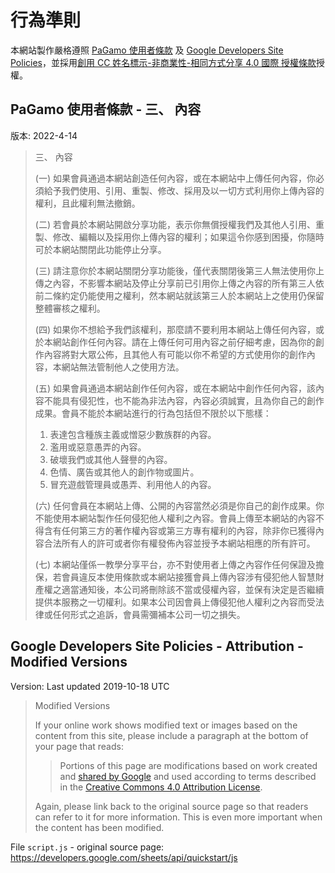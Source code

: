 [url-PaGamo-terms_of_use]: https://www.pagamo.org/application/terms_of_use
[url-gd-policies]: https://developers.google.com/readme/policies
[url-cc-by-nc-sa]: http://creativecommons.org/licenses/by-nc-sa/4.0/legalcode.zh-Hant
[url-cc-by]: https://creativecommons.org/licenses/by/4.0

# 行為準則

本網站製作嚴格遵照 [PaGamo 使用者條款][url-PaGamo-terms_of_use] 及 [Google Developers Site Policies][url-gd-policies]，並採用[創用 CC 姓名標示-非商業性-相同方式分享 4.0 國際 授權條款][url-cc-by-nc-sa]授權。

## PaGamo 使用者條款 - 三、 內容

版本: 2022-4-14

> 三、 內容
>
> (一) 如果會員通過本網站創造任何內容，或在本網站中上傳任何內容，你必須給予我們使用、引用、重製、修改、採用及以一切方式利用你上傳內容的權利，且此權利無法撤銷。
>
> (二) 若會員於本網站開啟分享功能，表示你無償授權我們及其他人引用、重製、修改、編輯以及採用你上傳內容的權利；如果這令你感到困擾，你隨時可於本網站關閉此功能停止分享。
>
> (三) 請注意你於本網站關閉分享功能後，僅代表關閉後第三人無法使用你上傳之內容，不影響本網站及停止分享前已引用你上傳之內容的所有第三人依前二條約定仍能使用之權利，然本網站就該第三人於本網站上之使用仍保留整體審核之權利。
>
> (四) 如果你不想給予我們該權利，那麼請不要利用本網站上傳任何內容，或於本網站創作任何內容。請在上傳任何可用內容之前仔細考慮，因為你的創作內容將對大眾公佈，且其他人有可能以你不希望的方式使用你的創作內容，本網站無法管制他人之使用方法。
>
> (五) 如果會員通過本網站創作任何內容，或在本網站中創作任何內容，該內容不能具有侵犯性，也不能為非法內容，內容必須誠實，且為你自己的創作成果。會員不能於本網站進行的行為包括但不限於以下態樣：
>
> 1. 表達包含種族主義或憎惡少數族群的內容。
> 2. 濫用或惡意愚弄的內容。
> 3. 破壞我們或其他人聲譽的內容。
> 4. 色情、廣告或其他人的創作物或圖片。
> 5. 冒充遊戲管理員或愚弄、利用他人的內容。
>
> (六) 任何會員在本網站上傳、公開的內容當然必須是你自己的創作成果。你不能使用本網站製作任何侵犯他人權利之內容。會員上傳至本網站的內容不得含有任何第三方的著作權內容或第三方專有權利的內容，除非你已獲得內容合法所有人的許可或者你有權發佈內容並授予本網站相應的所有許可。
>
> (七) 本網站僅係一教學分享平台，亦不對使用者上傳之內容作任何保證及擔保，若會員違反本使用條款或本網站接獲會員上傳內容涉有侵犯他人智慧財產權之適當通知後，本公司將刪除該不當或侵權內容，並保有決定是否繼續提供本服務之一切權利。如果本公司因會員上傳侵犯他人權利之內容而受法律或任何形式之追訴，會員需彌補本公司一切之損失。

## Google Developers Site Policies - Attribution - Modified Versions

Version: Last updated 2019-10-18 UTC

> Modified Versions
>
> If your online work shows modified text or images based on the content from this site, please include a paragraph at the bottom of your page that reads:
>
> > Portions of this page are modifications based on work created and [shared by Google][url-gd-policies] and used according to terms described in the [Creative Commons 4.0 Attribution License][url-cc-by].
>
> Again, please link back to the original source page so that readers can refer to it for more information. This is even more important when the content has been modified.

File `script.js` - original source page: <https://developers.google.com/sheets/api/quickstart/js>
